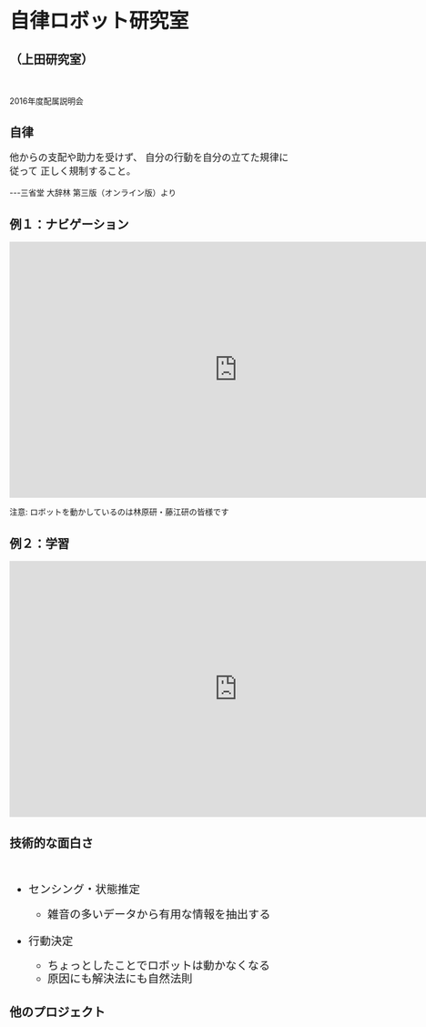 <h1 style="font-size:250%">自律ロボット研究室</h1>
<h2>（上田研究室） </h2>

<p>&nbsp;</p>
<p>2016年度配属説明会</p>

<!--nextpage-->

<h2>自律</h2>

<p style="font-size:120%">他からの支配や助力を受けず、
自分の行動を自分の立てた規律に従って
正しく規制すること。 </p>
<p>---三省堂 大辞林 第三版（オンライン版）より</p>


<!--nextpage-->

<h2>例１：ナビゲーション</h2>

<iframe width="800" height="450" src="https://www.youtube.com/embed/wFUvBKz9nEY" frameborder="0" allowfullscreen></iframe>
<p>注意: ロボットを動かしているのは林原研・藤江研の皆様です</p>

<!--nextpage-->

<h2>例２：学習</h2>

<iframe width="800" height="450" src="https://www.youtube.com/embed/eBMIjjwNElM" frameborder="0" allowfullscreen></iframe>

<!--nextpage-->

<h2>技術的な面白さ</h2>
　
<ul style="font-size:140%;line-height:120%">
	<li>センシング・状態推定</li>
	<ul>
		<li>雑音の多いデータから有用な情報を抽出する</li>
	</ul>
　
	<li>行動決定</li>
	<ul>
		<li>ちょっとしたことでロボットは動かなくなる</li>
		<li>原因にも解決法にも自然法則</li>
	</ul>
</ul>


<!--nextpage-->

<h2>他のプロジェクト</h2>


